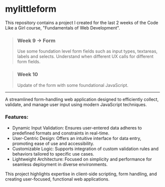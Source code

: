 # mylittleform

This repository contains a project I created for the last 2 weeks of the Code Like a Girl course, "Fundamentals of Web Development".

>### Week 9 &rarr; Form
>Use some foundation level form fields such as input types, textareas, labels and selects.
>Understand when different UX calls for different form fields.

>### Week 10
>Update of the form with some foundational JavaScript.

____
A streamlined form-handling web application designed to efficiently collect, validate, and manage user input using modern JavaScript techniques.

### Features:
- Dynamic Input Validation: Ensures user-entered data adheres to predefined formats and constraints in real-time.
- User-Centric Design: Offers an intuitive interface for data entry, promoting ease of use and accessibility.
- Customizable Logic: Supports integration of custom validation rules and behaviors tailored to specific use cases.
- Lightweight Architecture: Focused on simplicity and performance for seamless deployment in diverse environments.
  
This project highlights expertise in client-side scripting, form handling, and creating user-focused, functional web applications.
